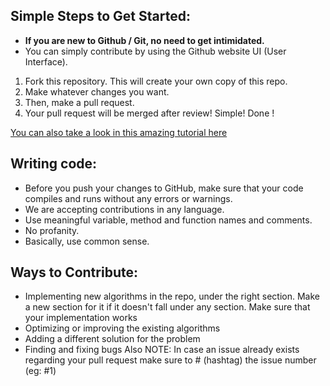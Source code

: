 ## Simple Steps to Get Started:

* **If you are new to Github / Git, no need to get intimidated.**
* You can simply contribute by using the Github website UI (User Interface).

1. Fork this repository. This will create your own copy of this repo.
2. Make whatever changes you want.
3. Then, make a pull request.
4. Your pull request will be merged after review! Simple! Done !

[You can also take a look in this amazing tutorial here](https://github.com/firstcontributions/first-contributions)

## Writing code:

* Before you push your changes to GitHub, make sure that your code compiles and runs without any errors or warnings.
* We are accepting contributions in any language.
* Use meaningful variable, method and function names and comments.
* No profanity.
* Basically, use common sense.

## Ways to Contribute:

* Implementing new algorithms in the repo, under the right section. Make a new section for it if it doesn't fall under any section. Make sure that your implementation works
* Optimizing or improving the existing algorithms
* Adding a different solution for the problem
* Finding and fixing bugs
Also NOTE: In case an issue already exists regarding your pull request make sure to # (hashtag) the issue number (eg: #1)
